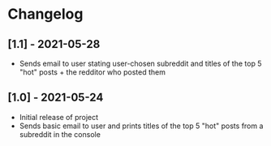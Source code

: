 # Changelog

## [1.1] - 2021-05-28
* Sends email to user stating user-chosen subreddit and titles of the top 5 "hot" posts + the redditor who posted them

## [1.0] - 2021-05-24
* Initial release of project
* Sends basic email to user and prints titles of the top 5 "hot" posts from a subreddit in the console
